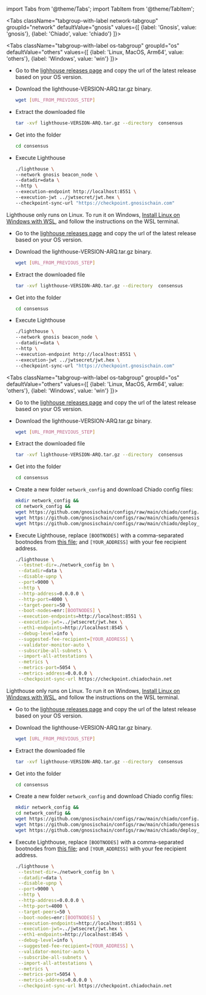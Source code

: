 import Tabs from '@theme/Tabs';
import TabItem from '@theme/TabItem';


<Tabs className="tabgroup-with-label network-tabgroup" groupId="network" defaultValue="gnosis" values={[
    {label: 'Gnosis', value: 'gnosis'},
    {label: 'Chiado', value: 'chiado'}
]}>
<TabItem value="gnosis">

<Tabs className="tabgroup-with-label os-tabgroup" groupId="os" defaultValue="others" values={[
{label: 'Linux, MacOS, Arm64', value: 'others'},
{label: 'Windows', value: 'win'}
]}>
<TabItem value="others">

- Go to the [lighhouse releases page](https://github.com/sigp/lighthouse/releases) and copy the url of the latest release based on your OS version.

- Download the lighthouse-VERSION-ARQ.tar.gz binary.
    ```bash
    wget [URL_FROM_PREVIOUS_STEP]
    ```

- Extract the downloaded file
    ```bash
    tar -xvf lighthouse-VERSION-ARQ.tar.gz --directory  consensus
    ```

- Get into the folder
    ```bash
    cd consensus
    ```

 - Execute Lighthouse
    ```bash 
    ./lighthouse \
    --network gnosis beacon_node \
    --datadir=data \
    --http \
    --execution-endpoint http://localhost:8551 \
    --execution-jwt ../jwtsecret/jwt.hex \
    --checkpoint-sync-url "https://checkpoint.gnosischain.com"
    ```

</TabItem>
<TabItem value="win">

Lighthouse only runs on Linux. To run it on Windows, [Install Linux on Windows with WSL](https://learn.microsoft.com/en-us/windows/wsl/install), and follow the instructions on the WSL terminal.

- Go to the [lighhouse releases page](https://github.com/sigp/lighthouse/releases) and copy the url of the latest release based on your OS version.

- Download the lighthouse-VERSION-ARQ.tar.gz binary.
    ```bash
    wget [URL_FROM_PREVIOUS_STEP]
    ```

- Extract the downloaded file
    ```bash
    tar -xvf lighthouse-VERSION-ARQ.tar.gz --directory  consensus
    ```

- Get into the folder
    ```bash
    cd consensus
    ```

 - Execute Lighthouse
    ```bash 
    ./lighthouse \
    --network gnosis beacon_node \
    --datadir=data \
    --http \
    --execution-endpoint http://localhost:8551 \
    --execution-jwt ../jwtsecret/jwt.hex \
    --checkpoint-sync-url "https://checkpoint.gnosischain.com"
    ```

</TabItem>
</Tabs>

</TabItem>
<TabItem value="chiado">

<Tabs className="tabgroup-with-label os-tabgroup" groupId="os" defaultValue="others" values={[
{label: 'Linux, MacOS, Arm64', value: 'others'},
{label: 'Windows', value: 'win'}
]}>
<TabItem value="others">

- Go to the [lighhouse releases page](https://github.com/sigp/lighthouse/releases) and copy the url of the latest release based on your OS version.

- Download the lighthouse-VERSION-ARQ.tar.gz binary.
    ```bash
    wget [URL_FROM_PREVIOUS_STEP]
    ```

- Extract the downloaded file
    ```bash
    tar -xvf lighthouse-VERSION-ARQ.tar.gz --directory  consensus
    ```

- Get into the folder
    ```bash
    cd consensus
    ```

- Create a new folder `network_config` and download Chiado config files:
    ```bash
    mkdir network_config &&
    cd network_config &&
    wget https://github.com/gnosischain/configs/raw/main/chiado/config.yaml &&
    wget https://github.com/gnosischain/configs/raw/main/chiado/genesis.ssz &&
    wget https://github.com/gnosischain/configs/raw/main/chiado/deploy_block.txt
    ```

- Execute Lighthouse, replace `[BOOTNODES]` with a comma-separated bootnodes from [this file](https://github.com/gnosischain/configs/blob/main/chiado/bootnodes.yaml); and `[YOUR_ADDRESS]` with your fee recipient address.
    ```bash 
    ./lighthouse \
     --testnet-dir=./network_config bn \
     --datadir=data \
     --disable-upnp \
     --port=9000 \
     --http \
     --http-address=0.0.0.0 \
     --http-port=4000 \
     --target-peers=50 \
     --boot-nodes=enr:[BOOTNODES] \
     --execution-endpoints=http://localhost:8551 \
     --execution-jwt=../jwtsecret/jwt.hex \
     --eth1-endpoints=http://localhost:8545 \
     --debug-level=info \
     --suggested-fee-recipient=[YOUR_ADDRESS] \
     --validator-monitor-auto \
     --subscribe-all-subnets \
     --import-all-attestations \
     --metrics \
     --metrics-port=5054 \
     --metrics-address=0.0.0.0 \
     --checkpoint-sync-url https://checkpoint.chiadochain.net
    ```

</TabItem>
<TabItem value="win">

Lighthouse only runs on Linux. To run it on Windows, [Install Linux on Windows with WSL](https://learn.microsoft.com/en-us/windows/wsl/install), and follow the instructions on the WSL terminal.

- Go to the [lighhouse releases page](https://github.com/sigp/lighthouse/releases) and copy the url of the latest release based on your OS version.

- Download the lighthouse-VERSION-ARQ.tar.gz binary.
    ```bash
    wget [URL_FROM_PREVIOUS_STEP]
    ```

- Extract the downloaded file
    ```bash
    tar -xvf lighthouse-VERSION-ARQ.tar.gz --directory  consensus
    ```

- Get into the folder
    ```bash
    cd consensus
    ```

- Create a new folder `network_config` and download Chiado config files:
    ```bash
    mkdir network_config &&
    cd network_config &&
    wget https://github.com/gnosischain/configs/raw/main/chiado/config.yaml &&
    wget https://github.com/gnosischain/configs/raw/main/chiado/genesis.ssz &&
    wget https://github.com/gnosischain/configs/raw/main/chiado/deploy_block.txt
    ```

- Execute Lighthouse, replace `[BOOTNODES]` with a comma-separated bootnodes from [this file](https://github.com/gnosischain/configs/blob/main/chiado/bootnodes.yaml); and `[YOUR_ADDRESS]` with your fee recipient address.
    ```bash 
    ./lighthouse \
     --testnet-dir=./network_config bn \
     --datadir=data \
     --disable-upnp \
     --port=9000 \
     --http \
     --http-address=0.0.0.0 \
     --http-port=4000 \
     --target-peers=50 \
     --boot-nodes=enr:[BOOTNODES] \
     --execution-endpoints=http://localhost:8551 \
     --execution-jwt=../jwtsecret/jwt.hex \
     --eth1-endpoints=http://localhost:8545 \
     --debug-level=info \
     --suggested-fee-recipient=[YOUR_ADDRESS] \
     --validator-monitor-auto \
     --subscribe-all-subnets \
     --import-all-attestations \
     --metrics \
     --metrics-port=5054 \
     --metrics-address=0.0.0.0 \
     --checkpoint-sync-url https://checkpoint.chiadochain.net
    ```

</TabItem>
</Tabs>

</TabItem>
</Tabs>